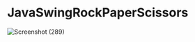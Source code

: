 # JavaSwingRockPaperScissors
![Screenshot (289)](https://github.com/SubediBinod/JavaSwingRockPaperScissors/assets/105643264/cfa7bcb3-6ed0-4a95-a543-c3cb8f3e9460)
